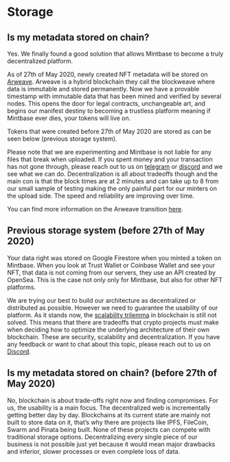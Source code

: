 # Storage

## Is my metadata stored on chain?

Yes. We finally found a good solution that allows Mintbase to become a truly decentralized platform.

As of 27th of May 2020, newly created NFT metadata will be stored on [Arweave](https://www.arweave.org/). Arweave is a hybrid blockchain they call the blockweave where data is immutable and stored permanently. Now we have a provable timestamp with immutable data that has been mined and verified by several nodes. This opens the door for legal contracts, unchangeable art, and begins our manifest destiny to becoming a trustless platform meaning if Mintbase ever dies, your tokens will live on.

Tokens that were created before 27th of May 2020 are stored as can be seen below (previous storage system).

Please note that  we are  experimenting and Mintbase is not liable for any files that break when uploaded. If you spent money and your transaction has not gone through, please reach out to us on [telegram](https://t.me/Mintbase) or [discord](https://discord.gg/6QQgkH9) and we see what we can do. Decentralization is all about tradeoffs though and the main con is that the block times are at 2 minutes and can take up to 8 from our small sample of testing making the only painful part for our minters on the upload side. The speed and reliability are improving over time.

You can find more information on the Arweave transition [here](https://medium.com/mintbase/mintbase-arweave-9459f3889c79).

## Previous storage system (before 27th of May 2020)

Your data right was stored on Google Firestore when you minted a token on Mintbase. When you look at Trust Wallet or Coinbase Wallet and see your NFT, that data is not coming from our servers, they use an API created by OpenSea. This is the case not only only for Mintbase, but also for other NFT platforms.&#x20;

We are trying our best to build our architecture as decentralized or distributed as possible. However we need to guarantee the usability of our platform. As it stands now, the [scalability trilemma](https://medium.com/@aakash\_13214/the-scalability-trilemma-in-blockchain-75fb57f646df) in blockchain is still not solved. This means that there are  tradeoffs that crypto projects must make when deciding how to optimize the underlying architecture of their own blockchain.  These are security, scalability and decentralization. If you have any feedback or want to chat about this topic, please reach out to us on [Discord](https://discordapp.com/invite/89cSHH7).

## Is my metadata stored on chain? (before 27th of May 2020)

No, blockchain is about trade-offs right now and finding compromises. For us, the usability is a main focus.  The decentralized web is incrementally getting  better day by day.  Blockchains at its current state are mainly not built to store data on it, that’s why there are projects like IPFS, FileCoin, Swarm and Pinata being built.  None of these projects can compete with traditional storage options. Decentralizing every single piece of our business is not possible just yet because it would mean major drawbacks and inferior, slower processes or even complete loss of data.&#x20;
